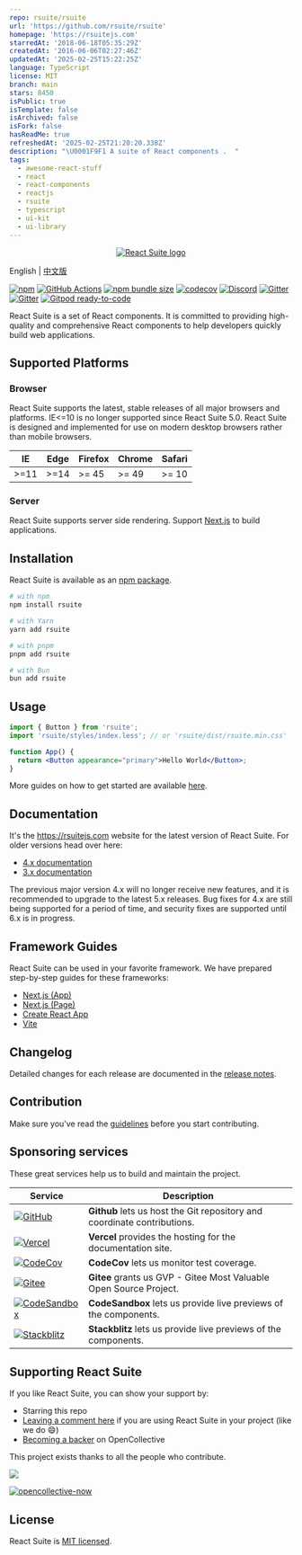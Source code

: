 ```yaml
---
repo: rsuite/rsuite
url: 'https://github.com/rsuite/rsuite'
homepage: 'https://rsuitejs.com'
starredAt: '2018-06-18T05:35:29Z'
createdAt: '2016-06-06T02:27:46Z'
updatedAt: '2025-02-25T15:22:25Z'
language: TypeScript
license: MIT
branch: main
stars: 8450
isPublic: true
isTemplate: false
isArchived: false
isFork: false
hasReadMe: true
refreshedAt: '2025-02-25T21:20:20.338Z'
description: "\U0001F9F1 A suite of React components .  "
tags:
  - awesome-react-stuff
  - react
  - react-components
  - reactjs
  - rsuite
  - typescript
  - ui-kit
  - ui-library
---
```


<p align="center">
  <a href="https://rsuitejs.com" target="_blank" rel="noopener noreferrer">
   <img src="https://user-images.githubusercontent.com/1203827/65102389-7be3f100-d9fd-11e9-859e-ae9617ed2f91.png" alt="React Suite logo">
  </a>
</p>

English | [中文版][readm-cn]

[![npm][npm-svg]][npm-home]
[![GitHub Actions][actions-svg]][actions-home]
[![npm bundle size][npm-bundle-size-img]][npm-bundle-size]
[![codecov][codecov-img]][codecov]
[![Discord][discord-svg]][discord-invite]
[![Gitter][gitter-svg]][gitter]
[![Gitter][gitter-cn-svg]][gitter-cn]
[![Gitpod ready-to-code][gitpod-img]][gitpod]

React Suite is a set of React components. It is committed to providing high-quality and comprehensive React components to help developers quickly build web applications.

## Supported Platforms

### Browser

React Suite supports the latest, stable releases of all major browsers and platforms. IE<=10 is no longer supported since React Suite 5.0. React Suite is designed and implemented for use on modern desktop browsers rather than mobile browsers.

| IE   | Edge | Firefox | Chrome | Safari |
| ---- | ---- | ------- | ------ | ------ |
| >=11 | >=14 | >= 45   | >= 49  | >= 10  |

### Server

React Suite supports server side rendering. Support [Next.js](https://github.com/vercel/next.js) to build applications.

## Installation

React Suite is available as an [npm package][npm-home].

```bash
# with npm
npm install rsuite

# with Yarn
yarn add rsuite

# with pnpm
pnpm add rsuite

# with Bun
bun add rsuite
```

## Usage

```jsx
import { Button } from 'rsuite';
import 'rsuite/styles/index.less'; // or 'rsuite/dist/rsuite.min.css'

function App() {
  return <Button appearance="primary">Hello World</Button>;
}
```

More guides on how to get started are available [here](https://rsuitejs.com/guide/usage/).

## Documentation

It's the https://rsuitejs.com website for the latest version of React Suite. For older versions head over here:

- [4.x documentation](https://v4.rsuitejs.com/)
- [3.x documentation](https://v3.rsuitejs.com/)

The previous major version 4.x will no longer receive new features,
and it is recommended to upgrade to the latest 5.x releases.
Bug fixes for 4.x are still being supported for a period of time,
and security fixes are supported until 6.x is in progress.

## Framework Guides

React Suite can be used in your favorite framework. We have prepared step-by-step guides for these frameworks:

- [Next.js (App)](https://rsuitejs.com/guide/use-next-app/)
- [Next.js (Page)](https://rsuitejs.com/guide/use-next-pages)
- [Create React App](https://rsuitejs.com/guide/use-with-create-react-app/)
- [Vite](https://rsuitejs.com/guide/use-vite/)

## Changelog

Detailed changes for each release are documented in the [release notes][release-notes].

## Contribution

Make sure you've read the [guidelines][contributing] before you start contributing.

## Sponsoring services

These great services help us to build and maintain the project.

| Service                                         | Description                                                              |
| ----------------------------------------------- | ------------------------------------------------------------------------ |
| [![GitHub][github-logo]][github]                | **Github** lets us host the Git repository and coordinate contributions. |
| [![Vercel][vercel-logo]][vercel]                | **Vercel** provides the hosting for the documentation site.              |
| [![CodeCov][codecov-logo]][codecov]             | **CodeCov** lets us monitor test coverage.                               |
| [![Gitee][gitee-logo]][gitee]                   | **Gitee** grants us GVP - Gitee Most Valuable Open Source Project.       |
| [![CodeSandbox][codesandbox-logo]][codesandbox] | **CodeSandbox** lets us provide live previews of the components.         |
| [![Stackblitz][stackblitz-logo]][stackblitz]    | **Stackblitz** lets us provide live previews of the components.          |

[github]: https://github.com/
[github-logo]: https://avatars.githubusercontent.com/u/9919?s=32&v=4
[vercel]: https://vercel.com/
[vercel-logo]: https://avatars.githubusercontent.com/u/14985020?s=32&v=4
[codecov]: https://about.codecov.io/
[codecov-logo]: https://avatars.githubusercontent.com/u/8226205?s=32&v=4
[gitee]: https://gitee.com/
[gitee-logo]: https://gitee.com/static/images/logo-en.svg
[codesandbox]: https://codesandbox.io/
[codesandbox-logo]: https://avatars.githubusercontent.com/u/32880324?s=32&v=4
[stackblitz]: https://stackblitz.com/
[stackblitz-logo]: https://avatars.githubusercontent.com/u/28635252?s=32&v=4

## Supporting React Suite

If you like React Suite, you can show your support by:

- Starring this repo
- [Leaving a comment here][issues-11] if you are using React Suite in your project (like we do :smile:)
- [Becoming a backer][opencollective-home] on OpenCollective

This project exists thanks to all the people who contribute.

<a href="https://github.com/rsuite/rsuite/graphs/contributors" target="_blank">
  <img src="https://contrib.rocks/image?repo=rsuite/rsuite&max=600" />
</a>

[![opencollective-now][opencollective-svg]][opencollective-home]

## License

React Suite is [MIT licensed][license].

[readm-cn]: https://github.com/rsuite/rsuite/blob/main/README_zh.md
[npm-svg]: https://img.shields.io/npm/v/rsuite
[npm-home]: https://www.npmjs.com/package/rsuite
[npm-bundle-size-img]: https://badgen.net/bundlephobia/minzip/rsuite?icon=npm
[npm-bundle-size]: https://bundlephobia.com/package/rsuite
[actions-svg]: https://github.com/rsuite/rsuite/workflows/Node.js%20CI/badge.svg?branch=main
[actions-home]: https://github.com/rsuite/rsuite/actions?query=branch%3Amain+workflow%3A%22Node.js+CI%22
[discord-svg]: https://img.shields.io/badge/Discord-Join%20chat%20%E2%86%92-738bd7.svg
[discord-invite]: https://discord.gg/R8mnjwh
[release-notes]: https://github.com/rsuite/rsuite/releases
[contributing]: https://github.com/rsuite/rsuite/blob/main/CONTRIBUTING.md
[issues-11]: https://github.com/rsuite/rsuite/issues/11
[opencollective-svg]: https://opencollective.com/rsuite/tiers/backer.svg?avatarHeight=36
[opencollective-home]: https://opencollective.com/rsuite
[license]: https://github.com/rsuite/rsuite/blob/main/LICENSE
[gitter]: https://gitter.im/rsuite/rsuite?utm_source=badge&utm_medium=badge&utm_campaign=pr-badge
[gitter-svg]: https://img.shields.io/gitter/room/rsuite/rsuite?label=chat-english
[gitter-cn]: https://gitter.im/rsuite/rsuite-CN?utm_source=badge&utm_medium=badge&utm_campaign=pr-badge
[gitter-cn-svg]: https://img.shields.io/gitter/room/rsuite/rsuite?label=chat-chinese
[codecov]: https://codecov.io/gh/rsuite/rsuite
[codecov-img]: https://codecov.io/gh/rsuite/rsuite/branch/main/graph/badge.svg?token=HGeKd0BD3t
[gitpod]: https://gitpod.io/#https://github.com/rsuite/rsuite
[gitpod-img]: https://img.shields.io/badge/Gitpod-ready--to--code-blue?logo=gitpod
